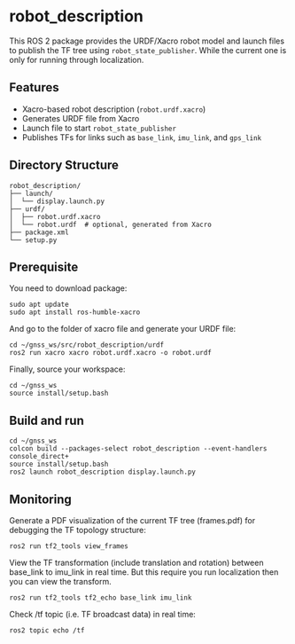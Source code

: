 # robot_description

This ROS 2 package provides the URDF/Xacro robot model and launch files to publish the TF tree using `robot_state_publisher`.
While the current one is only for running through localization.

## Features

- Xacro-based robot description (`robot.urdf.xacro`)
- Generates URDF file from Xacro
- Launch file to start `robot_state_publisher`
- Publishes TFs for links such as `base_link`, `imu_link`, and `gps_link`


## Directory Structure
```
robot_description/
├── launch/
│  └── display.launch.py
├── urdf/
│  ├── robot.urdf.xacro
│  └── robot.urdf  # optional, generated from Xacro
├── package.xml
└── setup.py
```

## Prerequisite

You need to download package:
```
sudo apt update
sudo apt install ros-humble-xacro
```
 And go to the folder of xacro file and generate your URDF file:

```
cd ~/gnss_ws/src/robot_description/urdf
ros2 run xacro xacro robot.urdf.xacro -o robot.urdf
```

 Finally, source your workspace:
 ```
cd ~/gnss_ws
source install/setup.bash
```

## Build and run

```
cd ~/gnss_ws
colcon build --packages-select robot_description --event-handlers console_direct+
source install/setup.bash
ros2 launch robot_description display.launch.py
```

## Monitoring

Generate a PDF visualization of the current TF tree (frames.pdf) for debugging the TF topology structure:
```
ros2 run tf2_tools view_frames
```

View the TF transformation (include translation and rotation) between base_link to imu_link in real time. But this require you run localization then you can view the transform.
```
ros2 run tf2_tools tf2_echo base_link imu_link
```

Check /tf topic (i.e. TF broadcast data) in real time:
```
ros2 topic echo /tf
```

